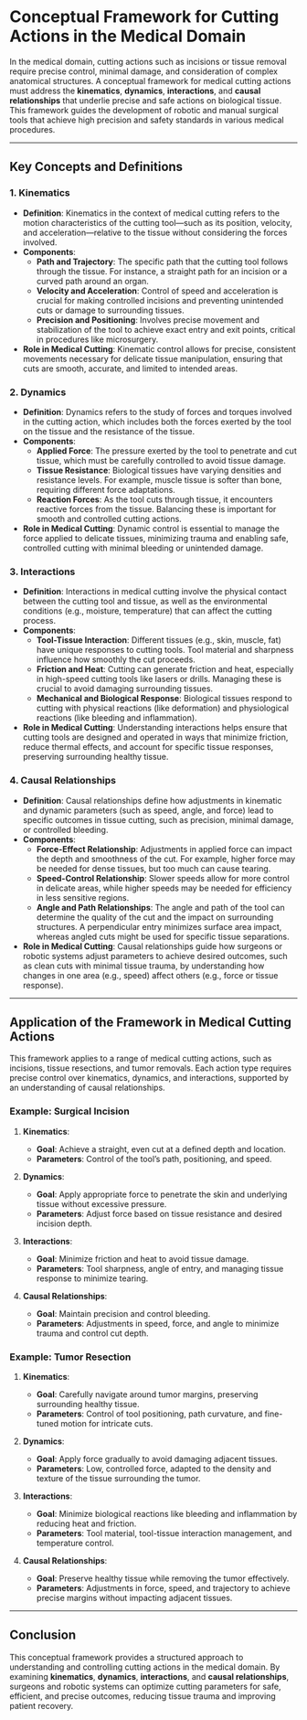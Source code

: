 # Conceptual Framework for Cutting Actions in the Medical Domain

In the medical domain, cutting actions such as incisions or tissue removal require precise control, minimal damage, and consideration of complex anatomical structures. A conceptual framework for medical cutting actions must address the **kinematics**, **dynamics**, **interactions**, and **causal relationships** that underlie precise and safe actions on biological tissue. This framework guides the development of robotic and manual surgical tools that achieve high precision and safety standards in various medical procedures.

---

## Key Concepts and Definitions

### 1. **Kinematics**
   - **Definition**: Kinematics in the context of medical cutting refers to the motion characteristics of the cutting tool—such as its position, velocity, and acceleration—relative to the tissue without considering the forces involved.
   - **Components**:
     - **Path and Trajectory**: The specific path that the cutting tool follows through the tissue. For instance, a straight path for an incision or a curved path around an organ.
     - **Velocity and Acceleration**: Control of speed and acceleration is crucial for making controlled incisions and preventing unintended cuts or damage to surrounding tissues.
     - **Precision and Positioning**: Involves precise movement and stabilization of the tool to achieve exact entry and exit points, critical in procedures like microsurgery.
   - **Role in Medical Cutting**: Kinematic control allows for precise, consistent movements necessary for delicate tissue manipulation, ensuring that cuts are smooth, accurate, and limited to intended areas.

### 2. **Dynamics**
   - **Definition**: Dynamics refers to the study of forces and torques involved in the cutting action, which includes both the forces exerted by the tool on the tissue and the resistance of the tissue.
   - **Components**:
     - **Applied Force**: The pressure exerted by the tool to penetrate and cut tissue, which must be carefully controlled to avoid tissue damage.
     - **Tissue Resistance**: Biological tissues have varying densities and resistance levels. For example, muscle tissue is softer than bone, requiring different force adaptations.
     - **Reaction Forces**: As the tool cuts through tissue, it encounters reactive forces from the tissue. Balancing these is important for smooth and controlled cutting actions.
   - **Role in Medical Cutting**: Dynamic control is essential to manage the force applied to delicate tissues, minimizing trauma and enabling safe, controlled cutting with minimal bleeding or unintended damage.

### 3. **Interactions**
   - **Definition**: Interactions in medical cutting involve the physical contact between the cutting tool and tissue, as well as the environmental conditions (e.g., moisture, temperature) that can affect the cutting process.
   - **Components**:
     - **Tool-Tissue Interaction**: Different tissues (e.g., skin, muscle, fat) have unique responses to cutting tools. Tool material and sharpness influence how smoothly the cut proceeds.
     - **Friction and Heat**: Cutting can generate friction and heat, especially in high-speed cutting tools like lasers or drills. Managing these is crucial to avoid damaging surrounding tissues.
     - **Mechanical and Biological Response**: Biological tissues respond to cutting with physical reactions (like deformation) and physiological reactions (like bleeding and inflammation).
   - **Role in Medical Cutting**: Understanding interactions helps ensure that cutting tools are designed and operated in ways that minimize friction, reduce thermal effects, and account for specific tissue responses, preserving surrounding healthy tissue.

### 4. **Causal Relationships**
   - **Definition**: Causal relationships define how adjustments in kinematic and dynamic parameters (such as speed, angle, and force) lead to specific outcomes in tissue cutting, such as precision, minimal damage, or controlled bleeding.
   - **Components**:
     - **Force-Effect Relationship**: Adjustments in applied force can impact the depth and smoothness of the cut. For example, higher force may be needed for dense tissues, but too much can cause tearing.
     - **Speed-Control Relationship**: Slower speeds allow for more control in delicate areas, while higher speeds may be needed for efficiency in less sensitive regions.
     - **Angle and Path Relationships**: The angle and path of the tool can determine the quality of the cut and the impact on surrounding structures. A perpendicular entry minimizes surface area impact, whereas angled cuts might be used for specific tissue separations.
   - **Role in Medical Cutting**: Causal relationships guide how surgeons or robotic systems adjust parameters to achieve desired outcomes, such as clean cuts with minimal tissue trauma, by understanding how changes in one area (e.g., speed) affect others (e.g., force or tissue response).

---

## Application of the Framework in Medical Cutting Actions

This framework applies to a range of medical cutting actions, such as incisions, tissue resections, and tumor removals. Each action type requires precise control over kinematics, dynamics, and interactions, supported by an understanding of causal relationships.

### Example: Surgical Incision

1. **Kinematics**:
   - **Goal**: Achieve a straight, even cut at a defined depth and location.
   - **Parameters**: Control of the tool’s path, positioning, and speed.

2. **Dynamics**:
   - **Goal**: Apply appropriate force to penetrate the skin and underlying tissue without excessive pressure.
   - **Parameters**: Adjust force based on tissue resistance and desired incision depth.

3. **Interactions**:
   - **Goal**: Minimize friction and heat to avoid tissue damage.
   - **Parameters**: Tool sharpness, angle of entry, and managing tissue response to minimize tearing.

4. **Causal Relationships**:
   - **Goal**: Maintain precision and control bleeding.
   - **Parameters**: Adjustments in speed, force, and angle to minimize trauma and control cut depth.

### Example: Tumor Resection

1. **Kinematics**:
   - **Goal**: Carefully navigate around tumor margins, preserving surrounding healthy tissue.
   - **Parameters**: Control of tool positioning, path curvature, and fine-tuned motion for intricate cuts.

2. **Dynamics**:
   - **Goal**: Apply force gradually to avoid damaging adjacent tissues.
   - **Parameters**: Low, controlled force, adapted to the density and texture of the tissue surrounding the tumor.

3. **Interactions**:
   - **Goal**: Minimize biological reactions like bleeding and inflammation by reducing heat and friction.
   - **Parameters**: Tool material, tool-tissue interaction management, and temperature control.

4. **Causal Relationships**:
   - **Goal**: Preserve healthy tissue while removing the tumor effectively.
   - **Parameters**: Adjustments in force, speed, and trajectory to achieve precise margins without impacting adjacent tissues.

---

## Conclusion

This conceptual framework provides a structured approach to understanding and controlling cutting actions in the medical domain. By examining **kinematics**, **dynamics**, **interactions**, and **causal relationships**, surgeons and robotic systems can optimize cutting parameters for safe, efficient, and precise outcomes, reducing tissue trauma and improving patient recovery.

